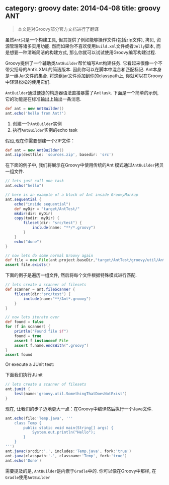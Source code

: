category: groovy
date: 2014-04-08
title: groovy ANT
---
> 本文是对Groovy部分官方文档进行了翻译

虽然`Ant`只是一个构建工具, 但其提供了例如能够操作文件(包括zip文件), 拷贝, 资源管理等诸多实用功能. 然而如果你不喜欢使用`build.xml`文件或者`Jelly`脚本, 而是想要一种清晰简洁的构建方式, 那么你就可以试试使用Groovy编写构建过程.

Groovy提供了一个辅助类`AntBuilder`帮忙编写Ant构建任务. 它看起来很像一个不带尖括号的Ant’s XML的简洁版本. 因此你可以在脚本中混合和匹配标记. Ant本身是一组Jar文件的集合. 将这组jar文件添加到你的classpath上, 你就可以在Groovy中轻轻松松的使用它们.

`AntBuilder`通过便捷的构造器语法直接暴露了Ant task. 下面是一个简单的示例, 它的功能是在标准输出上输出一条消息.
```groovy
def ant = new AntBuilder()          
ant.echo('hello from Ant!')        
```

1. 创建一个`AntBuilder`实例
2. 执行`AntBuilder`实例的echo task

假设,现在你需要创建一个ZIP文件：
```groovy
def ant = new AntBuilder()
ant.zip(destfile: 'sources.zip', basedir: 'src')
```

在下面的例子中, 我们将展示在Groovy中使用传统的Ant 模式通过`AntBuilder`拷贝一组文件.
```groovy
// lets just call one task
ant.echo("hello")

// here is an example of a block of Ant inside GroovyMarkup
ant.sequential {
    echo("inside sequential")
    def myDir = "target/AntTest/"
    mkdir(dir: myDir)
    copy(todir: myDir) {
        fileset(dir: "src/test") {
            include(name: "**/*.groovy")
        }
    }
    echo("done")
}

// now lets do some normal Groovy again
def file = new File(ant.project.baseDir,"target/AntTest/groovy/util/AntTest.groovy")
assert file.exists()
```

下面的例子是遍历一组文件, 然后将每个文件根据特殊模式进行匹配.
```groovy
// lets create a scanner of filesets
def scanner = ant.fileScanner {
    fileset(dir:"src/test") {
        include(name:"**/Ant*.groovy")
    }
}

// now lets iterate over
def found = false
for (f in scanner) {
    println("Found file $f")
    found = true
    assert f instanceof File
    assert f.name.endsWith(".groovy")
}
assert found
```

Or execute a JUnit test:

下面我们执行JUnit
```groovy
// lets create a scanner of filesets
ant.junit {
    test(name:'groovy.util.SomethingThatDoesNotExist')
}
```

现在, 让我们的步子迈地更大一点：在Groovy中编译然后执行一个Java文件.
```groovy
ant.echo(file:'Temp.java', '''
    class Temp {
        public static void main(String[] args) {
            System.out.println("Hello");
        }
    }
''')
ant.javac(srcdir:'.', includes:'Temp.java', fork:'true')
ant.java(classpath:'.', classname:'Temp', fork:'true')
ant.echo('Done')
```

需要提及的是, `AntBuilder`是内嵌于`Gradle`中的. 你可以像在Groovy中那样, 在`Gradle`使用`AntBuilder`